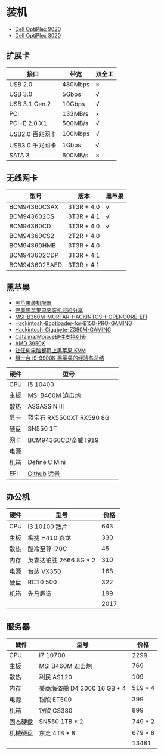 # 装机

- [Dell OptiPlex 9020](https://dl.dell.com/topicspdf/optiplex-9020-desktop_owners-manual_zh-cn.pdf)
- [Dell OptiPlex 3020](https://dl.dell.com/topicspdf/optiplex-3020-desktop_owners-manual_zh-cn.pdf)

## 扩展卡

| 接口            | 带宽    | 双全工 |
| --------------- | ------- | ------ |
| USB 2.0         | 480Mbps | ×      |
| USB 3.0         | 5Gbps   | √      |
| USB 3.1 Gen.2   | 10Gbps  | √      |
| PCI             | 133MB/s | ×      |
| PCI-E 2.0 X1    | 500MB/s | √      |
| USB2.0 百兆网卡 | 100Mbps | √      |
| USB3.0 千兆网卡 | 1Gbps   | √      |
| SATA 3          | 600MB/s | ×      |

## 无线网卡

| 型号          | 版本       | 黑苹果 |
| ------------- | ---------- | ------ |
| BCM94360CSAX  | 3T3R + 4.0 | √      |
| BCM943602CS   | 3T3R + 4.1 | √      |
| BCM94360CD    | 3T3R + 4.0 | √      |
| BCM94360CS2   | 2T2R + 4.0 |        |
| BCM94360HMB   | 3T3R + 4.0 |        |
| BCM943602CDP  | 3T3R + 4.1 |        |
| BCM943602BAED | 3T3R + 4.1 |        |

## 黑苹果

- [黑苹果装机配置](https://osx.cx/retail.html)
- [完美黑苹果电脑装机经验分享](https://www.bilibili.com/video/BV1y7411Q7Y7/)
- [MSI-B360M-MORTAR-HACKINTOSH-OPENCORE-EFI](https://github.com/GeQ1an/MSI-B360M-MORTAR-HACKINTOSH-OPENCORE-EFI)
- [Hackintosh-Bootloader-for-B150-PRO-GAMING](https://github.com/lslqtz/Hackintosh-Bootloader-for-B150-PRO-GAMING)
- [Hackintosh-Gigabyte-Z390M-GAMING](https://github.com/BenjaminX/Hackintosh-Gigabyte-Z390M-GAMING)
- [Catalina/Mojave硬件支持列表](https://blog.daliansky.net/Mojave-Hardware-Support-List.html)
- [AMD 3950X](https://www.v2ex.com/t/706639)
- [让任何电脑都用上黑苹果 KVM](https://www.bilibili.com/video/BV1vb411V7WD)
- [组一台 i9-9900K 黑苹果的经验与总结](https://v2ex.com/t/657379)

| 硬件 | 型号                                                         |      |
| ---- | ------------------------------------------------------------ | ---- |
| CPU  | i5 10400                                                     |      |
| 主板 | [MSI B460M 迫击炮](https://cn.msi.com/Motherboard/MAG-B460M-MORTAR/Specification) |      |
| 散热 | ASSASSIN III                                                 |      |
| 显卡 | 蓝宝石 RX5500XT   RX590 8G                                   |      |
| 硬盘 | SN550 1T                                                     |      |
| 网卡 | BCM94360CD/奋威T919                                          |      |
| 电源 |                                                              |      |
| 机箱 | Define C Mini                                                |      |
| EFI  | [Github](https://github.com/josways/B460M-MORTAR) [远景](http://bbs.pcbeta.com/viewthread-1861472-1-1.html) |      |

## 办公机

| 硬件 | 型号                   | 价格 |
| ---- | ---------------------- | ---- |
| CPU  | i3 10100 散片          | 643  |
| 主板 | 梅捷 H410 焱龙         | 330  |
| 散热 | 酷冷至尊 I70C          | 45   |
| 内存 | 英睿达铂胜 2666 8G * 2 | 310  |
| 电源 | 台达 VX350             | 168  |
| 硬盘 | RC10 500               | 322  |
| 机箱 | 先马趣造               | 199  |
|      |                        | 2017 |

## 服务器

| 硬件     | 型号                         | 价格    |
| -------- | ---------------------------- | ------- |
| CPU      | i7 10700                     | 2299    |
| 主板     | MSI B460M 迫击炮             | 769     |
| 散热     | 利民 AS120                   | 109     |
| 内存     | 美商海盗船 D4 3000 16 GB * 4 | 519 * 4 |
| 电源     | 银欣 ET500                   | 399     |
| 机箱     | 银欣 CS380                   | 899     |
| 固态硬盘 | SN550 1TB * 2                | 749 * 2 |
| 机械硬盘 | 东芝 4TB * 8                 | 679 * 8 |
|          |                              | 13481   |

